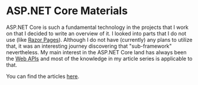 # ASP.NET Core Materials

ASP.NET Core is such a fundamental technology in the projects that I work on
that I decided to write an overview of it. I looked into parts that I do not use
(like [Razor Pages](../programming/dotnet/asp-net-core/razor-pages.md)).
Although I do not have (currently) any plans to utilize that, it was an
interesting journey discovering that "sub-framework" nevertheless. My main
interest in the ASP.NET Core land has always been the [Web
APIs](../programming/dotnet/asp-net-core/web-apis.md) and most of the knowledge
in my article series is applicable to that.

You can find the articles
[here](../programming/dotnet/asp-net-core/overview.md).